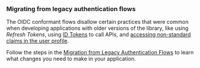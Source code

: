 ### Migrating from legacy authentication flows

The OIDC conformant flows disallow certain practices that were common when developing applications with older versions of the library, like using <dfn data-key="refresh-token">Refresh Tokens</dfn>, using [ID Tokens](/tokens/id-token) to call APIs, and [accessing non-standard claims in the user profile](/api-auth/tutorials/adoption/scope-custom-claims).

Follow the steps in the [Migration from Legacy Authentication Flows](guides/migration-legacy-flows) to learn what changes you need to make in your application.
